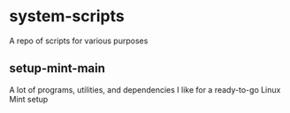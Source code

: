# system-scripts
A repo of scripts for various purposes

## setup-mint-main
A lot of programs, utilities, and dependencies I like for a ready-to-go Linux Mint setup
